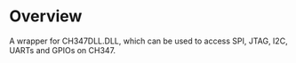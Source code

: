 # Overview
A wrapper for CH347DLL.DLL, which can be used to access SPI, JTAG, I2C, UARTs and GPIOs on CH347.<br/>
